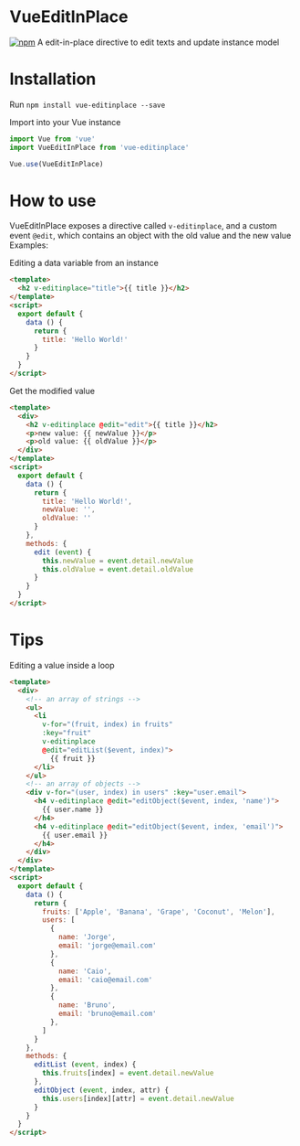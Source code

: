 # VueEditInPlace

[![npm](https://img.shields.io/npm/v/vue-editinplace.svg)](https://www.npmjs.com/package/vue-editinplace)
A edit-in-place directive to edit texts and update instance model


# Installation

Run `npm install vue-editinplace --save`

Import into your Vue instance
```js
import Vue from 'vue'
import VueEditInPlace from 'vue-editinplace'

Vue.use(VueEditInPlace)
```


# How to use

VueEditInPlace exposes a directive called `v-editinplace`, and a custom event `@edit`, which contains an object with the old value and the new value
Examples:

Editing a data variable from an instance
```html
<template>
  <h2 v-editinplace="title">{{ title }}</h2>
</template>
<script>
  export default {
    data () {
      return {
        title: 'Hello World!'
      }
    }
  }
</script>
```

Get the modified value
```html
<template>
  <div>
    <h2 v-editinplace @edit="edit">{{ title }}</h2>
    <p>new value: {{ newValue }}</p>
    <p>old value: {{ oldValue }}</p>
  </div>
</template>
<script>
  export default {
    data () {
      return {
        title: 'Hello World!',
        newValue: '',
        oldValue: ''
      }
    },
    methods: {
      edit (event) {
        this.newValue = event.detail.newValue
        this.oldValue = event.detail.oldValue
      }
    }
  }
</script>
```

# Tips

Editing a value inside a loop
```html
<template>
  <div>
    <!-- an array of strings -->
    <ul>
      <li 
        v-for="(fruit, index) in fruits" 
        :key="fruit"
        v-editinplace
        @edit="editList($event, index)">
          {{ fruit }}
      </li>
    </ul>
    <!-- an array of objects -->
    <div v-for="(user, index) in users" :key="user.email">
      <h4 v-editinplace @edit="editObject($event, index, 'name')">
        {{ user.name }}
      </h4>
      <h4 v-editinplace @edit="editObject($event, index, 'email')">
        {{ user.email }}
      </h4>
    </div>
  </div>
</template>
<script>
  export default {
    data () {
      return {
        fruits: ['Apple', 'Banana', 'Grape', 'Coconut', 'Melon'],
        users: [
          {
            name: 'Jorge',
            email: 'jorge@email.com'
          },
          {
            name: 'Caio',
            email: 'caio@email.com'
          },
          {
            name: 'Bruno',
            email: 'bruno@email.com'
          },
        ]
      }
    },
    methods: {
      editList (event, index) {
        this.fruits[index] = event.detail.newValue
      },
      editObject (event, index, attr) {
        this.users[index][attr] = event.detail.newValue
      }
    }
  }
</script>
```
